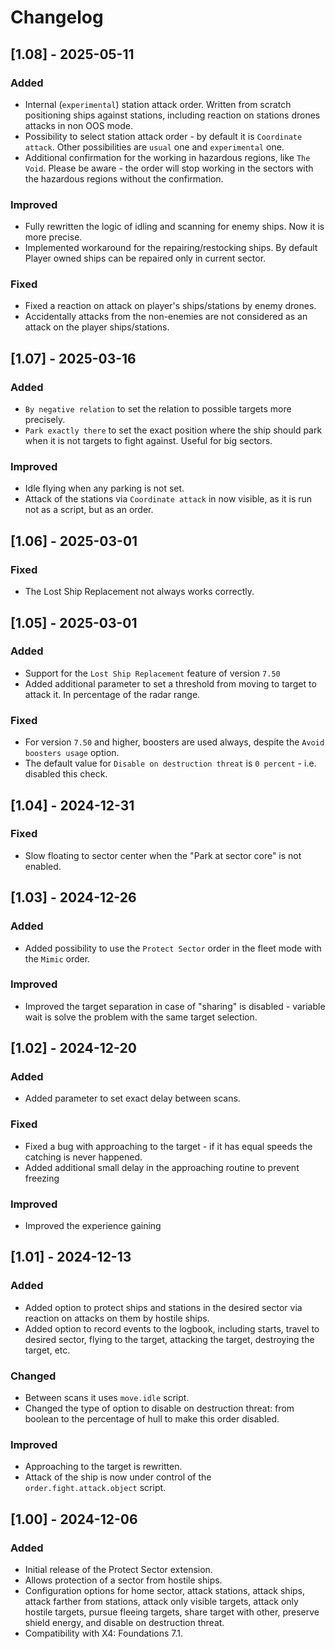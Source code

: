 # Changelog

## [1.08] - 2025-05-11

### Added

- Internal (`experimental`) station attack order. Written from scratch positioning ships against stations, including reaction on stations drones attacks in non OOS mode.
- Possibility to select station attack order - by default it is `Coordinate attack`. Other possibilities are `usual` one and `experimental` one.
- Additional confirmation for the working in hazardous regions, like `The Void`. Please be aware - the order will stop working in the sectors with the hazardous regions without the confirmation.

### Improved

- Fully rewritten the logic of idling and scanning for enemy ships. Now it is more precise.
- Implemented workaround for the repairing/restocking ships. By default Player owned ships can be repaired only in current sector.

### Fixed

- Fixed a reaction on attack on player's ships/stations by enemy drones.
- Accidentally attacks from the non-enemies are not considered as an attack on the player ships/stations.

## [1.07] - 2025-03-16

### Added

- `By negative relation` to set the relation to possible targets more precisely.
- `Park exactly there` to set the exact position where the ship should park when it is not targets to fight against. Useful for big sectors.

### Improved

- Idle flying when any parking is not set.
- Attack of the stations via `Coordinate attack` in now visible, as it is run not as a script, but as an order.

## [1.06] - 2025-03-01

### Fixed

- The Lost Ship Replacement not always works correctly.

## [1.05] - 2025-03-01

### Added

- Support for the `Lost Ship Replacement` feature of version `7.50`
- Added additional parameter to set a threshold from moving to target to attack it. In percentage of the radar range.

### Fixed

- For version `7.50` and higher, boosters are used always, despite the `Avoid boosters usage` option.
- The default value for `Disable on destruction threat` is `0 percent` - i.e. disabled this check.

## [1.04] - 2024-12-31

### Fixed

- Slow floating to sector center when the "Park at sector core" is not enabled.

## [1.03] - 2024-12-26

### Added

- Added possibility to use the `Protect Sector` order in the fleet mode with the `Mimic` order.

### Improved

- Improved the target separation in case of  "sharing" is disabled - variable wait is solve the problem with the same target selection.

## [1.02] - 2024-12-20

### Added

- Added parameter to set exact delay between scans.

### Fixed

- Fixed a bug with approaching to the target - if it has equal speeds the catching is never happened.
- Added additional small delay in the approaching routine to prevent freezing

### Improved

- Improved the experience gaining

## [1.01] - 2024-12-13

### Added

- Added option to protect ships and stations in the desired sector via reaction on attacks on them by hostile ships.
- Added option to record events to the logbook, including starts, travel to desired sector, flying to the target, attacking the target, destroying the target, etc.

### Changed

- Between scans it uses `move.idle` script.
- Changed the type of option to disable on destruction threat: from boolean to the percentage of hull to make this order disabled.

### Improved

- Approaching to the target is rewritten.
- Attack of the ship is now under control of the `order.fight.attack.object` script.

## [1.00] - 2024-12-06

### Added

- Initial release of the Protect Sector extension.
- Allows protection of a sector from hostile ships.
- Configuration options for home sector, attack stations, attack ships, attack farther from stations, attack only visible targets, attack only hostile targets, pursue fleeing targets, share target with other, preserve shield energy, and disable on destruction threat.
- Compatibility with X4: Foundations 7.1.
